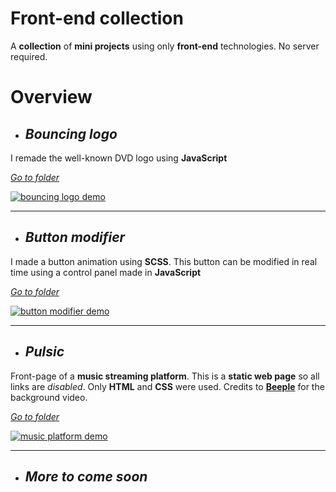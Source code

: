 # __Front-end collection__
A __collection__ of __mini projects__ using only __front-end__ technologies. No server required.

# Overview

- ## *Bouncing logo*
I remade the well-known DVD logo using __JavaScript__

*[Go to folder](bouncing-logo)*

[<img src="https://cdn.discordapp.com/attachments/761195117838467072/761195747793305620/dvd_logo.gif" alt="bouncing logo demo">](bouncing-logo)
___


- ## *Button modifier*
I made a button animation using __SCSS__. This button can be modified in real time using a control panel made in __JavaScript__

*[Go to folder](button-modifier)*

[<img src="https://cdn.discordapp.com/attachments/761195117838467072/761195749840257044/btn-modifier.gif" alt="button modifier demo">](button-modifier)
___


- ## *Pulsic*
Front-page of a __music streaming platform__. This is a __static web page__ so all links are *disabled*. Only __HTML__ and __CSS__ were used. Credits to __[Beeple](https://www.beeple-crap.com/)__ for the background video. 

*[Go to folder](music-platform)* 

[<img src="https://cdn.discordapp.com/attachments/761195117838467072/761196147867254784/unknown.png" alt="music platform demo">](music-platform)
___
- ## *More to come soon*